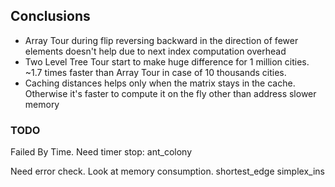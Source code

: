 
## Conclusions

- Array Tour during flip reversing backward in the direction of fewer elements
doesn't help due to next index computation overhead
- Two Level Tree Tour start to make huge difference for 1 million cities. ~1.7 times
faster than Array Tour in case of 10 thousands cities.
- Caching distances helps only when the matrix stays in the cache. Otherwise
it's faster to compute it on the fly other than address slower memory


### TODO

Failed By Time. Need timer stop:
ant_colony

Need error check. Look at memory consumption.
shortest_edge
simplex_ins